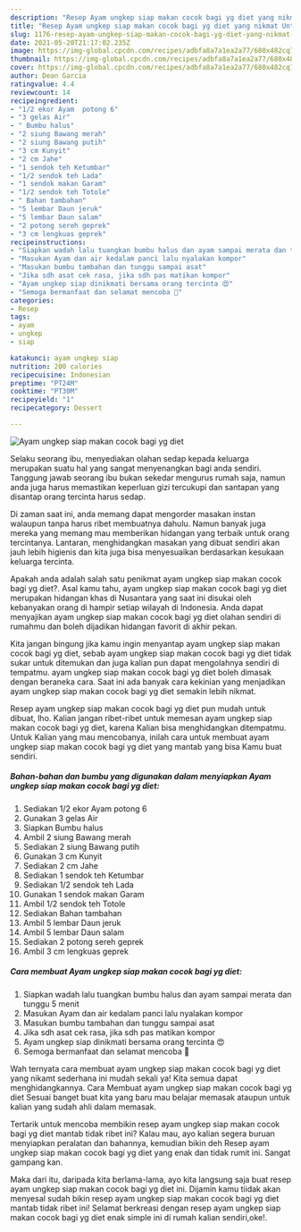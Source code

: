 ```yaml
---
description: "Resep Ayam ungkep siap makan cocok bagi yg diet yang nikmat Untuk Jualan"
title: "Resep Ayam ungkep siap makan cocok bagi yg diet yang nikmat Untuk Jualan"
slug: 1176-resep-ayam-ungkep-siap-makan-cocok-bagi-yg-diet-yang-nikmat-untuk-jualan
date: 2021-05-20T21:17:02.235Z
image: https://img-global.cpcdn.com/recipes/adbfa8a7a1ea2a77/680x482cq70/ayam-ungkep-siap-makan-cocok-bagi-yg-diet-foto-resep-utama.jpg
thumbnail: https://img-global.cpcdn.com/recipes/adbfa8a7a1ea2a77/680x482cq70/ayam-ungkep-siap-makan-cocok-bagi-yg-diet-foto-resep-utama.jpg
cover: https://img-global.cpcdn.com/recipes/adbfa8a7a1ea2a77/680x482cq70/ayam-ungkep-siap-makan-cocok-bagi-yg-diet-foto-resep-utama.jpg
author: Dean Garcia
ratingvalue: 4.4
reviewcount: 14
recipeingredient:
- "1/2 ekor Ayam  potong 6"
- "3 gelas Air"
- " Bumbu halus"
- "2 siung Bawang merah"
- "2 siung Bawang putih"
- "3 cm Kunyit"
- "2 cm Jahe"
- "1 sendok teh Ketumbar"
- "1/2 sendok teh Lada"
- "1 sendok makan Garam"
- "1/2 sendok teh Totole"
- " Bahan tambahan"
- "5 lembar Daun jeruk"
- "5 lembar Daun salam"
- "2 potong sereh geprek"
- "3 cm lengkuas geprek"
recipeinstructions:
- "Siapkan wadah lalu tuangkan bumbu halus dan ayam sampai merata dan tunggu 5 menit"
- "Masukan Ayam dan air kedalam panci lalu nyalakan kompor"
- "Masukan bumbu tambahan dan tunggu sampai asat"
- "Jika sdh asat cek rasa, jika sdh pas matikan kompor"
- "Ayam ungkep siap dinikmati bersama orang tercinta 😍"
- "Semoga bermanfaat dan selamat mencoba 🙏"
categories:
- Resep
tags:
- ayam
- ungkep
- siap

katakunci: ayam ungkep siap 
nutrition: 200 calories
recipecuisine: Indonesian
preptime: "PT24M"
cooktime: "PT30M"
recipeyield: "1"
recipecategory: Dessert

---
```



![Ayam ungkep siap makan cocok bagi yg diet](https://img-global.cpcdn.com/recipes/adbfa8a7a1ea2a77/680x482cq70/ayam-ungkep-siap-makan-cocok-bagi-yg-diet-foto-resep-utama.jpg)

Selaku seorang ibu, menyediakan olahan sedap kepada keluarga merupakan suatu hal yang sangat menyenangkan bagi anda sendiri. Tanggung jawab seorang ibu bukan sekedar mengurus rumah saja, namun anda juga harus memastikan keperluan gizi tercukupi dan santapan yang disantap orang tercinta harus sedap.

Di zaman  saat ini, anda memang dapat mengorder masakan instan walaupun tanpa harus ribet membuatnya dahulu. Namun banyak juga mereka yang memang mau memberikan hidangan yang terbaik untuk orang tercintanya. Lantaran, menghidangkan masakan yang dibuat sendiri akan jauh lebih higienis dan kita juga bisa menyesuaikan berdasarkan kesukaan keluarga tercinta. 



Apakah anda adalah salah satu penikmat ayam ungkep siap makan cocok bagi yg diet?. Asal kamu tahu, ayam ungkep siap makan cocok bagi yg diet merupakan hidangan khas di Nusantara yang saat ini disukai oleh kebanyakan orang di hampir setiap wilayah di Indonesia. Anda dapat menyajikan ayam ungkep siap makan cocok bagi yg diet olahan sendiri di rumahmu dan boleh dijadikan hidangan favorit di akhir pekan.

Kita jangan bingung jika kamu ingin menyantap ayam ungkep siap makan cocok bagi yg diet, sebab ayam ungkep siap makan cocok bagi yg diet tidak sukar untuk ditemukan dan juga kalian pun dapat mengolahnya sendiri di tempatmu. ayam ungkep siap makan cocok bagi yg diet boleh dimasak dengan beraneka cara. Saat ini ada banyak cara kekinian yang menjadikan ayam ungkep siap makan cocok bagi yg diet semakin lebih nikmat.

Resep ayam ungkep siap makan cocok bagi yg diet pun mudah untuk dibuat, lho. Kalian jangan ribet-ribet untuk memesan ayam ungkep siap makan cocok bagi yg diet, karena Kalian bisa menghidangkan ditempatmu. Untuk Kalian yang mau mencobanya, inilah cara untuk membuat ayam ungkep siap makan cocok bagi yg diet yang mantab yang bisa Kamu buat sendiri.

<!--inarticleads1-->

##### Bahan-bahan dan bumbu yang digunakan dalam menyiapkan Ayam ungkep siap makan cocok bagi yg diet:

1. Sediakan 1/2 ekor Ayam  potong 6
1. Gunakan 3 gelas Air
1. Siapkan  Bumbu halus
1. Ambil 2 siung Bawang merah
1. Sediakan 2 siung Bawang putih
1. Gunakan 3 cm Kunyit
1. Sediakan 2 cm Jahe
1. Sediakan 1 sendok teh Ketumbar
1. Sediakan 1/2 sendok teh Lada
1. Gunakan 1 sendok makan Garam
1. Ambil 1/2 sendok teh Totole
1. Sediakan  Bahan tambahan
1. Ambil 5 lembar Daun jeruk
1. Ambil 5 lembar Daun salam
1. Sediakan 2 potong sereh geprek
1. Ambil 3 cm lengkuas geprek




<!--inarticleads2-->

##### Cara membuat Ayam ungkep siap makan cocok bagi yg diet:

1. Siapkan wadah lalu tuangkan bumbu halus dan ayam sampai merata dan tunggu 5 menit
1. Masukan Ayam dan air kedalam panci lalu nyalakan kompor
1. Masukan bumbu tambahan dan tunggu sampai asat
1. Jika sdh asat cek rasa, jika sdh pas matikan kompor
1. Ayam ungkep siap dinikmati bersama orang tercinta 😍
1. Semoga bermanfaat dan selamat mencoba 🙏




Wah ternyata cara membuat ayam ungkep siap makan cocok bagi yg diet yang nikamt sederhana ini mudah sekali ya! Kita semua dapat menghidangkannya. Cara Membuat ayam ungkep siap makan cocok bagi yg diet Sesuai banget buat kita yang baru mau belajar memasak ataupun untuk kalian yang sudah ahli dalam memasak.

Tertarik untuk mencoba membikin resep ayam ungkep siap makan cocok bagi yg diet mantab tidak ribet ini? Kalau mau, ayo kalian segera buruan menyiapkan peralatan dan bahannya, kemudian bikin deh Resep ayam ungkep siap makan cocok bagi yg diet yang enak dan tidak rumit ini. Sangat gampang kan. 

Maka dari itu, daripada kita berlama-lama, ayo kita langsung saja buat resep ayam ungkep siap makan cocok bagi yg diet ini. Dijamin kamu tiidak akan menyesal sudah bikin resep ayam ungkep siap makan cocok bagi yg diet mantab tidak ribet ini! Selamat berkreasi dengan resep ayam ungkep siap makan cocok bagi yg diet enak simple ini di rumah kalian sendiri,oke!.

